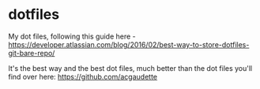# dotfiles
My dot files, following this guide here - https://developer.atlassian.com/blog/2016/02/best-way-to-store-dotfiles-git-bare-repo/ 

It's the best way and the best dot files, much better than the dot files you'll find over here: https://github.com/acgaudette
